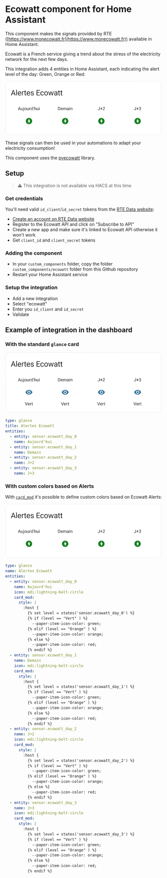 # Ecowatt component for Home Assistant

This component makes the signals provided by RTE ([https://www.monecowatt.fr](https://www.monecowatt.fr)) available in Home Assistant.

Ecowatt is a French service giving a trend about the stress of the electricity network for the next few days.

This integration adds 4 entities in Home Assistant, each indicating the alert level of the day: Green, Orange or Red:

![Sreenshot](docs/screenshot-mod.png)

These signals can then be used in your automations to adapt your electricity consumption!

This component uses the [pyecowatt](https://gitlab.com/Darathor/pyecowatt) library.

## Setup

> :warning: This integration is not available via HACS at this time

### Get credentials

You'll need valid `id_client`/`id_secret` tokens from the [RTE Data website](https://data.rte-france.com/web/guest):

- [Create an account on RTE Data website](https://data.rte-france.com/create_account)
- Register to the Ecowatt API and click on "Subscribe to API"
- Create a new app and make sure it's linked to Ecowatt API otherwise it won't work
- Get `client_id` and `client_secret` tokens

### Adding the component

- In your `custom_components` folder, copy the folder `custom_components/ecowatt` folder from this Github repository
- Restart your Home Assistant service

### Setup the integration

- Add a new integration
- Select "ecowatt"
- Enter you `id_client` and `id_secret`
- Validate

## Example of integration in the dashboard

### With the standard `glance` card

![Sreenshot](docs/screenshot-std.png)

```yaml
type: glance
title: Alertes Ecowatt
entities:
  - entity: sensor.ecowatt_day_0
    name: Aujourd'hui
  - entity: sensor.ecowatt_day_1
    name: Demain
  - entity: sensor.ecowatt_day_2
    name: J+2
  - entity: sensor.ecowatt_day_3
    name: J+3
```

### With custom colors based on Alerts

With [`card_mod`](https://github.com/thomasloven/lovelace-card-mod) it's possible to define custom colors based on Ecowatt Alerts:

![Sreenshot](docs/screenshot-mod.png)

```yaml
type: glance
name: Alertes Ecowatt
entities:
  - entity: sensor.ecowatt_day_0
    name: Aujourd'hui
    icon: mdi:lightning-bolt-circle
    card_mod:
      style: |
        :host {
          {% set level = states('sensor.ecowatt_day_0') %}
          {% if (level == "Vert" ) %}
            --paper-item-icon-color: green;
          {% elif (level == "Orange" ) %}
            --paper-item-icon-color: orange;
          {% else %}
            --paper-item-icon-color: red;
          {% endif %}
  - entity: sensor.ecowatt_day_1
    name: Demain
    icon: mdi:lightning-bolt-circle
    card_mod:
      style: |
        :host {
          {% set level = states('sensor.ecowatt_day_1') %}
          {% if (level == "Vert" ) %}
            --paper-item-icon-color: green;
          {% elif (level == "Orange" ) %}
            --paper-item-icon-color: orange;
          {% else %}
            --paper-item-icon-color: red;
          {% endif %}
  - entity: sensor.ecowatt_day_2
    name: J+2
    icon: mdi:lightning-bolt-circle
    card_mod:
      style: |
        :host {
          {% set level = states('sensor.ecowatt_day_2') %}
          {% if (level == "Vert" ) %}
            --paper-item-icon-color: green;
          {% elif (level == "Orange" ) %}
            --paper-item-icon-color: orange;
          {% else %}
            --paper-item-icon-color: red;
          {% endif %}
  - entity: sensor.ecowatt_day_3
    name: J+3
    icon: mdi:lightning-bolt-circle
    card_mod:
      style: |
        :host {
          {% set level = states('sensor.ecowatt_day_3') %}
          {% if (level == "Vert" ) %}
            --paper-item-icon-color: green;
          {% elif (level == "Orange" ) %}
            --paper-item-icon-color: orange;
          {% else %}
            --paper-item-icon-color: red;
          {% endif %}
```
